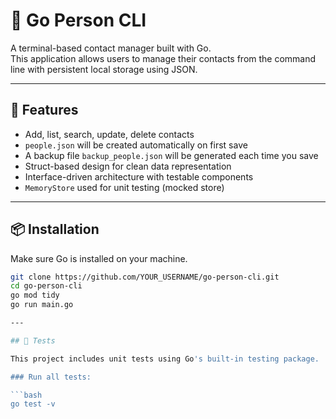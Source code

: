 # 👤 Go Person CLI

A terminal-based contact manager built with Go.  
This application allows users to manage their contacts from the command line with persistent local storage using JSON.

---

## 🚀 Features

- Add, list, search, update, delete contacts
- `people.json` will be created automatically on first save
- A backup file `backup_people.json` will be generated each time you save
- Struct-based design for clean data representation
- Interface-driven architecture with testable components
- `MemoryStore` used for unit testing (mocked store)

---

## 📦 Installation

Make sure Go is installed on your machine.

```bash
git clone https://github.com/YOUR_USERNAME/go-person-cli.git
cd go-person-cli
go mod tidy
go run main.go

---

## 🧪 Tests

This project includes unit tests using Go's built-in testing package.

### Run all tests:

```bash
go test -v
